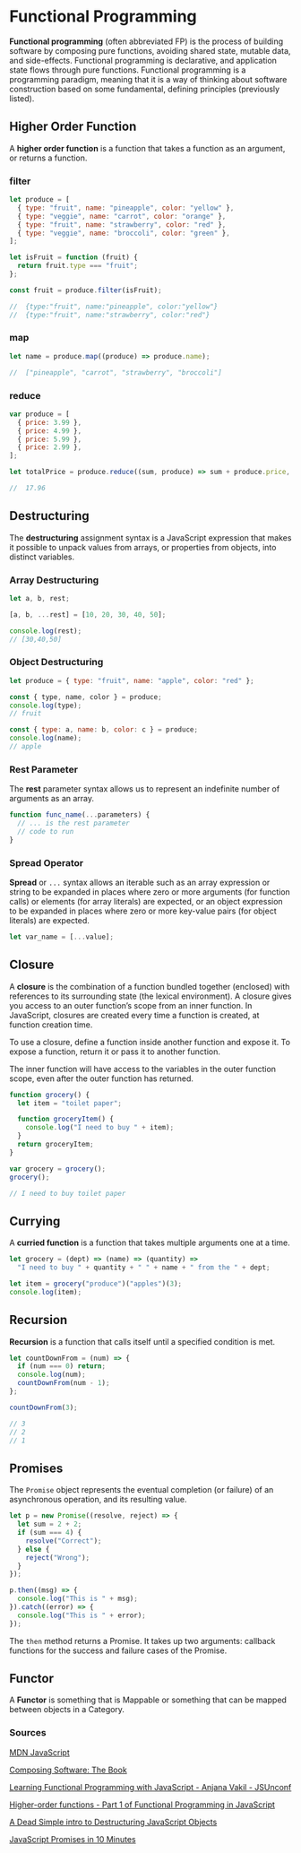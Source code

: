 # Functional Programming

**Functional programming** (often abbreviated FP) is the process of building software by composing pure functions, avoiding shared state, mutable data, and side-effects. Functional programming is declarative, and application state flows through pure functions. Functional programming is a programming paradigm, meaning that it is a way of thinking about software construction based on some fundamental, defining principles (previously listed).

## Higher Order Function

A **higher order function** is a function that takes a function as an argument, or returns a function.

### filter

```javascript
let produce = [
  { type: "fruit", name: "pineapple", color: "yellow" },
  { type: "veggie", name: "carrot", color: "orange" },
  { type: "fruit", name: "strawberry", color: "red" },
  { type: "veggie", name: "broccoli", color: "green" },
];

let isFruit = function (fruit) {
  return fruit.type === "fruit";
};

const fruit = produce.filter(isFruit);

//  {type:"fruit", name:"pineapple", color:"yellow"}
//  {type:"fruit", name:"strawberry", color:"red"}
```

### map

```javascript
let name = produce.map((produce) => produce.name);

//  ["pineapple", "carrot", "strawberry", "broccoli"]
```

### reduce

```javascript
var produce = [
  { price: 3.99 },
  { price: 4.99 },
  { price: 5.99 },
  { price: 2.99 },
];

let totalPrice = produce.reduce((sum, produce) => sum + produce.price, 0);

//  17.96
```

## Destructuring

The **destructuring** assignment syntax is a JavaScript expression that makes it possible to unpack values from arrays, or properties from objects, into distinct variables.

### Array Destructuring

```javascript
let a, b, rest;

[a, b, ...rest] = [10, 20, 30, 40, 50];

console.log(rest);
// [30,40,50]
```

### Object Destructuring

```javascript
let produce = { type: "fruit", name: "apple", color: "red" };

const { type, name, color } = produce;
console.log(type);
// fruit

const { type: a, name: b, color: c } = produce;
console.log(name);
// apple
```

### Rest Parameter

The **rest** parameter syntax allows us to represent an indefinite number of arguments as an array.

```javascript
function func_name(...parameters) {
  // ... is the rest parameter
  // code to run
}
```

### Spread Operator

**Spread** or `...` syntax allows an iterable such as an array expression or string to be expanded in places where zero or more arguments (for function calls) or elements (for array literals) are expected, or an object expression to be expanded in places where zero or more key-value pairs (for object literals) are expected.

```javascript
let var_name = [...value];
```

## Closure

A **closure** is the combination of a function bundled together (enclosed) with references to its surrounding state (the lexical environment). A closure gives you access to an outer function’s scope from an inner function. In JavaScript, closures are created every time a function is created, at function creation time.

To use a closure, define a function inside another function and expose it. To expose a function, return it or pass it to another function.

The inner function will have access to the variables in the outer function scope, even after the outer function has returned.

```javascript
function grocery() {
  let item = "toilet paper";

  function groceryItem() {
    console.log("I need to buy " + item);
  }
  return groceryItem;
}

var grocery = grocery();
grocery();

// I need to buy toilet paper
```

## Currying

A **curried function** is a function that takes multiple arguments one at a time.

```javascript
let grocery = (dept) => (name) => (quantity) =>
  "I need to buy " + quantity + " " + name + " from the " + dept;

let item = grocery("produce")("apples")(3);
console.log(item);
```

## Recursion

**Recursion** is a function that calls itself until a specified condition is met.

```javascript
let countDownFrom = (num) => {
  if (num === 0) return;
  console.log(num);
  countDownFrom(num - 1);
};

countDownFrom(3);

// 3
// 2
// 1
```

## Promises

The `Promise` object represents the eventual completion (or failure) of an asynchronous operation, and its resulting value.

```javascript
let p = new Promise((resolve, reject) => {
  let sum = 2 + 2;
  if (sum === 4) {
    resolve("Correct");
  } else {
    reject("Wrong");
  }
});

p.then((msg) => {
  console.log("This is " + msg);
}).catch((error) => {
  console.log("This is " + error);
});
```

The `then` method returns a Promise. It takes up two arguments: callback functions for the success and failure cases of the Promise.

## Functor

A **Functor** is something that is Mappable or something that can be mapped between objects in a Category.

### Sources

[MDN JavaScript](https://developer.mozilla.org/en-US/docs/Web/JavaScript)

[Composing Software: The Book](https://medium.com/javascript-scene/composing-software-the-book-f31c77fc3ddc)

[Learning Functional Programming with JavaScript - Anjana Vakil - JSUnconf](https://www.youtube.com/watch?v=e-5obm1G_FY&t=1075s)

[Higher-order functions - Part 1 of Functional Programming in JavaScript](https://www.youtube.com/watch?v=BMUiFMZr7vk&list=PL0zVEGEvSaeEd9hlmCXrk5yUyqUag-n84)

[A Dead Simple intro to Destructuring JavaScript Objects](https://wesbos.com/destructuring-objects/)

[JavaScript Promises in 10 Minutes](https://www.youtube.com/watch?v=DHvZLI7Db8E)
